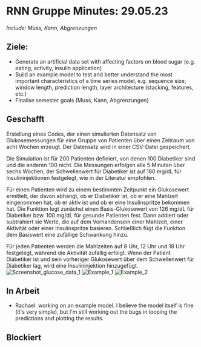 # RNN Gruppe Minutes: 29.05.23

*Include: Muss, Kann, Abgrenzungen*

## Ziele:

* Generate an artificial data set with affecting factors on blood sugar (e.g. eating, activity, insulin application)
* Build an example model to test and better understand the most important characteristics of a time series model, e.g. sequence size, window length, prediction length, layer architecture (stacking, features, etc.)
* Finalise semester goals (Muss, Kann, Abgrenzungen)

## Geschafft
Erstellung eines Codes, der einen simulierten Datensatz von Glukosemessungen für eine Gruppe von Patienten über einen Zeitraum von acht Wochen erzeugt. Der Datensatz wird in einer CSV-Datei gespeichert.

Die Simulation ist für 200 Patienten definiert, von denen 100 Diabetiker sind und die anderen 100 nicht. Die Messungen erfolgen alle 5 Minuten über sechs Wochen, der Schwellenwert für Diabetiker ist auf 180 mg/dL für Insulininjektionen festgelegt, wie in der Literatur empfohlen.

Für einen Patienten wird zu einem bestimmten Zeitpunkt ein Glukosewert ermittelt, der davon abhängt, ob er Diabetiker ist, ob er eine Mahlzeit eingenommen hat, ob er aktiv ist und ob er eine Insulinspritze bekommen hat. Die Funktion legt zunächst einen Basis-Glukosewert von 126 mg/dL für Diabetiker bzw. 100 mg/dL für gesunde Patienten fest. Dann addiert oder subtrahiert sie Werte, die auf dem Vorhandensein einer Mahlzeit, einer Aktivität oder einer Insulinspritze basieren. Schließlich fügt die Funktion dem Basiswert eine zufällige Schwankung hinzu.

Für jeden Patienten werden die Mahlzeiten auf 8 Uhr, 12 Uhr und 18 Uhr festgelegt, während die Aktivität zufällig erfolgt. Wenn der Patient Diabetiker ist und sein vorheriger Glukosewert über dem Schwellenwert für Diabetiker lag, wird eine Insulininjektion hinzugefügt.
![Screenshot_glucose_data_1]((https://github.com/rachnewbi/Big-Data-LSTM/blob/main/Images/Screenshot_glucose_data_1.png))
![Example_1]((https://github.com/rachnewbi/Big-Data-LSTM/blob/main/Images/example1.png))
![Example_2]((https://github.com/rachnewbi/Big-Data-LSTM/blob/main/Images/example2.png))

## In Arbeit

* Rachael: working on an example model. I believe the model itself is fine (it's very simple), but I'm still working out the bugs in looping the predictions and plotting the results. 

## Blockiert
